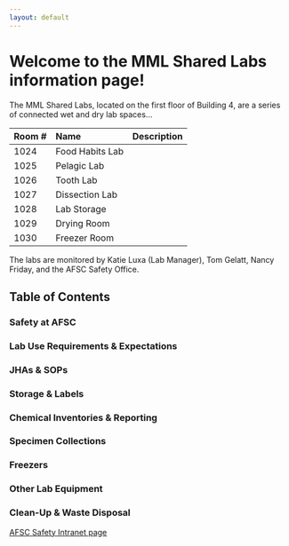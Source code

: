 ```yaml
---
layout: default
---
```


# Welcome to the MML Shared Labs information page! 

The MML Shared Labs, located on the first floor of Building 4, are a series of connected wet and dry lab spaces...

| Room #   | Name            | Description |
|:---------|:----------------|:------------|
| 1024     | Food Habits Lab |             |
| 1025     | Pelagic Lab     |             |
| 1026     | Tooth Lab       |             |
| 1027     | Dissection Lab  |             |
| 1028     | Lab Storage     |             |
| 1029     | Drying Room     |             |
| 1030     | Freezer Room    |             |

The labs are monitored by Katie Luxa (Lab Manager), Tom Gelatt, Nancy Friday, and the AFSC Safety Office. 


## Table of Contents
### Safety at AFSC
### Lab Use Requirements & Expectations
### JHAs & SOPs
### Storage & Labels
### Chemical Inventories & Reporting
### Specimen Collections
### Freezers
### Other Lab Equipment
### Clean-Up & Waste Disposal

[AFSC Safety Intranet page](https://sites.google.com/noaa.gov/myafsc/safety)



